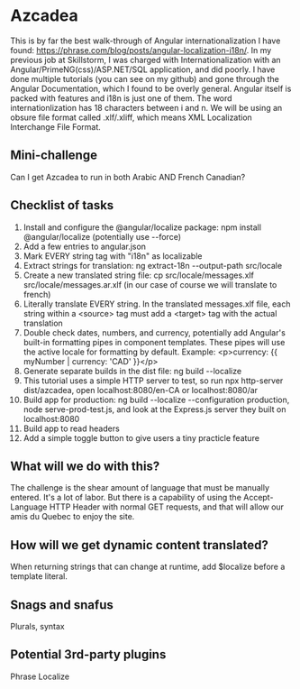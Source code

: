# Azcadea
This is by far the best walk-through of Angular internationalization I have found: https://phrase.com/blog/posts/angular-localization-i18n/. In my previous job at Skillstorm, I was charged with Internationalization with an Angular/PrimeNG(css)/ASP.NET/SQL application, and did poorly. I have done multiple tutorials (you can see on my github) and gone through the Angular Documentation, which I found to be overly general.
    Angular itself is packed with features and i18n is just one of them. The word internationlization has 18 characters between i and n. We will be using an obsure file format called .xlf/.xliff, which means XML Localization Interchange File Format.

## Mini-challenge
Can I get Azcadea to run in both Arabic AND French Canadian?

## Checklist of tasks
1. Install and configure the @angular/localize package: npm install @angular/localize (potentially use --force)
2. Add a few entries to angular.json
3. Mark EVERY string tag with "i18n" as localizable
4. Extract strings for translation: ng extract-18n --output-path src/locale
5. Create a new translated string file: cp src/locale/messages.xlf src/locale/messages.ar.xlf (in our case of course we will translate to french)
6. Literally translate EVERY string. In the translated messages.xlf file, each string within a \<source> tag must add a \<target> tag with the actual translation
7. Double check dates, numbers, and currency, potentially add Angular's built-in formatting pipes in component templates. These pipes will use the active locale for formatting by default. Example: \<p>currency: {{ myNumber | currency: 'CAD' }}\</p>
8. Generate separate builds in the dist file: ng build --localize
9. This tutorial uses a simple HTTP server to test, so run npx http-server dist/azcadea, open localhost:8080/en-CA or localhost:8080/ar
10. Build app for production: ng build --localize --configuration production, node serve-prod-test.js, and look at the Express.js server they built on localhost:8080
11. Build app to read headers
12. Add a simple toggle button to give users a tiny practicle feature

## What will we do with this?
The challenge is the shear amount of language that must be manually entered. It's a lot of labor. But there is a capability of using the Accept-Language HTTP Header with normal GET requests, and that will allow our amis du Quebec to enjoy the site.

## How will we get dynamic content translated?
When returning strings that can change at runtime, add $localize before a template literal.

## Snags and snafus
Plurals, syntax

## Potential 3rd-party plugins
Phrase
Localize